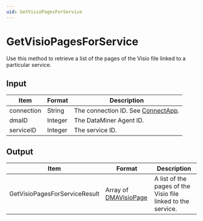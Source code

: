 ```yaml
---
uid: GetVisioPagesForService
---
```


# GetVisioPagesForService

Use this method to retrieve a list of the pages of the Visio file linked to a particular service.

## Input

| Item       | Format  | Description                                                                      |
|------------|---------|----------------------------------------------------------------------------------|
| connection | String  | The connection ID. See [ConnectApp](xref:ConnectApp). |
| dmaID      | Integer | The DataMiner Agent ID.                                                          |
| serviceID  | Integer | The service ID.                                                                  |

## Output

| Item                           | Format                | Description                                                  |
|--------------------------------|-----------------------|--------------------------------------------------------------|
| GetVisioPagesForServiceResult | Array of [DMAVisioPage](xref:DMAVisioPage) | A list of the pages of the Visio file linked to the service. |
